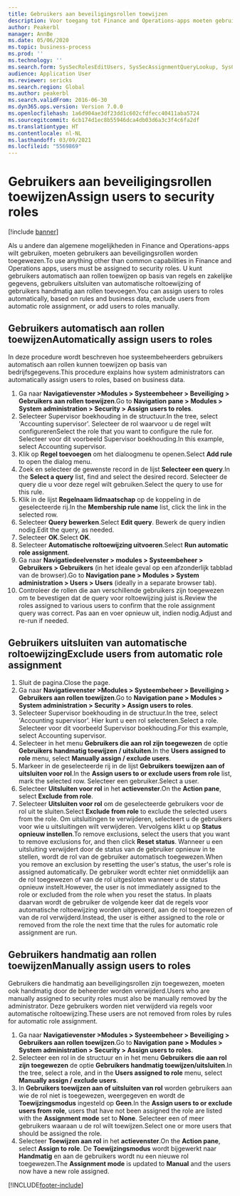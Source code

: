 ```yaml
---
title: Gebruikers aan beveiligingsrollen toewijzen
description: Voor toegang tot Finance and Operations-apps moeten gebruikers zijn toegewezen aan beveiligingsrollen.
author: Peakerbl
manager: AnnBe
ms.date: 05/06/2020
ms.topic: business-process
ms.prod: ''
ms.technology: ''
ms.search.form: SysSecRolesEditUsers, SysSecAssignmentQueryLookup, SysQueryForm, SysSecRoleExcludeUsers
audience: Application User
ms.reviewer: sericks
ms.search.region: Global
ms.author: peakerbl
ms.search.validFrom: 2016-06-30
ms.dyn365.ops.version: Version 7.0.0
ms.openlocfilehash: 1a6d904ae3df23dd1c602cfdfecc40411aba5724
ms.sourcegitcommit: 6cb174d1ec8b55946dca4db03d6a3c3f4c6fa2df
ms.translationtype: HT
ms.contentlocale: nl-NL
ms.lasthandoff: 03/09/2021
ms.locfileid: "5569869"
---
```

# <a name="assign-users-to-security-roles"></a><span data-ttu-id="e1a67-103">Gebruikers aan beveiligingsrollen toewijzen</span><span class="sxs-lookup"><span data-stu-id="e1a67-103">Assign users to security roles</span></span>

[!include [banner](../../includes/banner.md)]

<span data-ttu-id="e1a67-104">Als u andere dan algemene mogelijkheden in Finance and Operations-apps wilt gebruiken, moeten gebruikers aan beveiligingsrollen worden toegewezen.</span><span class="sxs-lookup"><span data-stu-id="e1a67-104">To use anything other than common capabilities in Finance and Operations apps, users must be assigned to security roles.</span></span> <span data-ttu-id="e1a67-105">U kunt gebruikers automatisch aan rollen toewijzen op basis van regels en zakelijke gegevens, gebruikers uitsluiten van automatische roltoewijzing of gebruikers handmatig aan rollen toevoegen.</span><span class="sxs-lookup"><span data-stu-id="e1a67-105">You can assign users to roles automatically, based on rules and business data, exclude users from automatic role assignment, or add users to roles manually.</span></span>

## <a name="automatically-assign-users-to-roles"></a><span data-ttu-id="e1a67-106">Gebruikers automatisch aan rollen toewijzen</span><span class="sxs-lookup"><span data-stu-id="e1a67-106">Automatically assign users to roles</span></span>
<span data-ttu-id="e1a67-107">In deze procedure wordt beschreven hoe systeembeheerders gebruikers automatisch aan rollen kunnen toewijzen op basis van bedrijfsgegevens.</span><span class="sxs-lookup"><span data-stu-id="e1a67-107">This procedure explains how system administrators can automatically assign users to roles, based on business data.</span></span> 
1. <span data-ttu-id="e1a67-108">Ga naar **Navigatievenster >Modules > Systeembeheer > Beveiliging > Gebruikers aan rollen toewijzen**.</span><span class="sxs-lookup"><span data-stu-id="e1a67-108">Go to **Navigation pane > Modules > System administration > Security > Assign users to roles**.</span></span>
2. <span data-ttu-id="e1a67-109">Selecteer Supervisor boekhouding in de structuur.</span><span class="sxs-lookup"><span data-stu-id="e1a67-109">In the tree, select 'Accounting supervisor'.</span></span> <span data-ttu-id="e1a67-110">Selecteer de rol waarvoor u de regel wilt configureren</span><span class="sxs-lookup"><span data-stu-id="e1a67-110">Select the role that you want to configure the rule for.</span></span> <span data-ttu-id="e1a67-111">Selecteer voor dit voorbeeld Supervisor boekhouding.</span><span class="sxs-lookup"><span data-stu-id="e1a67-111">In this example, select Accounting supervisor.</span></span> 
3. <span data-ttu-id="e1a67-112">Klik op **Regel toevoegen** om het dialoogmenu te openen.</span><span class="sxs-lookup"><span data-stu-id="e1a67-112">Select **Add rule** to open the dialog menu.</span></span>
4. <span data-ttu-id="e1a67-113">Zoek en selecteer de gewenste record in de lijst **Selecteer een query**.</span><span class="sxs-lookup"><span data-stu-id="e1a67-113">In the **Select a query** list, find and select the desired record.</span></span> <span data-ttu-id="e1a67-114">Selecteer de query die u voor deze regel wilt gebruiken.</span><span class="sxs-lookup"><span data-stu-id="e1a67-114">Select the query to use for this rule.</span></span>  
5. <span data-ttu-id="e1a67-115">Klik in de lijst **Regelnaam lidmaatschap** op de koppeling in de geselecteerde rij.</span><span class="sxs-lookup"><span data-stu-id="e1a67-115">In the **Membership rule name** list, click the link in the selected row.</span></span>
6. <span data-ttu-id="e1a67-116">Selecteer **Query bewerken**.</span><span class="sxs-lookup"><span data-stu-id="e1a67-116">Select **Edit query**.</span></span> <span data-ttu-id="e1a67-117">Bewerk de query indien nodig.</span><span class="sxs-lookup"><span data-stu-id="e1a67-117">Edit the query, as needed.</span></span>  
7. <span data-ttu-id="e1a67-118">Selecteer **OK**.</span><span class="sxs-lookup"><span data-stu-id="e1a67-118">Select **OK**.</span></span>
8. <span data-ttu-id="e1a67-119">Selecteer **Automatische roltoewijzing uitvoeren**.</span><span class="sxs-lookup"><span data-stu-id="e1a67-119">Select **Run automatic role assignment**.</span></span>
9. <span data-ttu-id="e1a67-120">Ga naar **Navigatiedeelvenster > modules > Systeembeheer > Gebruikers > Gebruikers** (in het ideale geval op een afzonderlijk tabblad van de browser).</span><span class="sxs-lookup"><span data-stu-id="e1a67-120">Go to **Navigation pane > Modules > System administration > Users > Users** (ideally in a separate browser tab).</span></span>
10. <span data-ttu-id="e1a67-121">Controleer de rollen die aan verschillende gebruikers zijn toegewezen om te bevestigen dat de query voor roltoewijzing juist is.</span><span class="sxs-lookup"><span data-stu-id="e1a67-121">Review the roles assigned to various users to confirm that the role assignment query was correct.</span></span> <span data-ttu-id="e1a67-122">Pas aan en voer opnieuw uit, indien nodig.</span><span class="sxs-lookup"><span data-stu-id="e1a67-122">Adjust and re-run if needed.</span></span>

## <a name="exclude-users-from-automatic-role-assignment"></a><span data-ttu-id="e1a67-123">Gebruikers uitsluiten van automatische roltoewijzing</span><span class="sxs-lookup"><span data-stu-id="e1a67-123">Exclude users from automatic role assignment</span></span>
1. <span data-ttu-id="e1a67-124">Sluit de pagina.</span><span class="sxs-lookup"><span data-stu-id="e1a67-124">Close the page.</span></span>
2. <span data-ttu-id="e1a67-125">Ga naar **Navigatievenster >Modules > Systeembeheer > Beveiliging > Gebruikers aan rollen toewijzen**.</span><span class="sxs-lookup"><span data-stu-id="e1a67-125">Go to **Navigation pane > Modules > System administration > Security > Assign users to roles**.</span></span>
3. <span data-ttu-id="e1a67-126">Selecteer Supervisor boekhouding in de structuur.</span><span class="sxs-lookup"><span data-stu-id="e1a67-126">In the tree, select 'Accounting supervisor'.</span></span> <span data-ttu-id="e1a67-127">Hier kunt u een rol selecteren.</span><span class="sxs-lookup"><span data-stu-id="e1a67-127">Select a role.</span></span> <span data-ttu-id="e1a67-128">Selecteer voor dit voorbeeld Supervisor boekhouding.</span><span class="sxs-lookup"><span data-stu-id="e1a67-128">For this example, select Accounting supervisor.</span></span>  
4. <span data-ttu-id="e1a67-129">Selecteer in het menu **Gebruikers die aan rol zijn toegewezen** de optie **Gebruikers handmatig toewijzen / uitsluiten**.</span><span class="sxs-lookup"><span data-stu-id="e1a67-129">In the **Users assigned to role** menu, select **Manually assign / exclude users**.</span></span>
5. <span data-ttu-id="e1a67-130">Markeer in de geselecteerde rij in de lijst **Gebruikers toewijzen aan of uitsluiten voor rol**.</span><span class="sxs-lookup"><span data-stu-id="e1a67-130">In the **Assign users to or exclude users from role** list, mark the selected row.</span></span> <span data-ttu-id="e1a67-131">Selecteer een gebruiker.</span><span class="sxs-lookup"><span data-stu-id="e1a67-131">Select a user.</span></span>  
6. <span data-ttu-id="e1a67-132">Selecteer **Uitsluiten voor rol** in het **actievenster**.</span><span class="sxs-lookup"><span data-stu-id="e1a67-132">On the **Action pane**, select **Exclude from role**.</span></span>
7. <span data-ttu-id="e1a67-133">Selecteer **Uitsluiten voor rol** om de geselecteerde gebruikers voor de rol uit te sluiten.</span><span class="sxs-lookup"><span data-stu-id="e1a67-133">Select **Exclude from role** to exclude the selected users from the role.</span></span> <span data-ttu-id="e1a67-134">Om uitsluitingen te verwijderen, selecteert u de gebruikers voor wie u uitsluitingen wilt verwijderen. Vervolgens klikt u op **Status opnieuw instellen**.</span><span class="sxs-lookup"><span data-stu-id="e1a67-134">To remove exclusions, select the users that you want to remove exclusions for, and then click **Reset status**.</span></span> <span data-ttu-id="e1a67-135">Wanneer u een uitsluiting verwijdert door de status van de gebruiker opnieuw in te stellen, wordt de rol van de gebruiker automatisch toegewezen.</span><span class="sxs-lookup"><span data-stu-id="e1a67-135">When you remove an exclusion by resetting the user's status, the user's role is assigned automatically.</span></span> <span data-ttu-id="e1a67-136">De gebruiker wordt echter niet onmiddellijk aan de rol toegewezen of van de rol uitgesloten wanneer u de status opnieuw instelt.</span><span class="sxs-lookup"><span data-stu-id="e1a67-136">However, the user is not immediately assigned to the role or excluded from the role when you reset the status.</span></span> <span data-ttu-id="e1a67-137">In plaats daarvan wordt de gebruiker de volgende keer dat de regels voor automatische roltoewijzing worden uitgevoerd, aan de rol toegewezen of van de rol verwijderd.</span><span class="sxs-lookup"><span data-stu-id="e1a67-137">Instead, the user is either assigned to the role or removed from the role the next time that the rules for automatic role assignment are run.</span></span>  

## <a name="manually-assign-users-to-roles"></a><span data-ttu-id="e1a67-138">Gebruikers handmatig aan rollen toewijzen</span><span class="sxs-lookup"><span data-stu-id="e1a67-138">Manually assign users to roles</span></span>
<span data-ttu-id="e1a67-139">Gebruikers die handmatig aan beveiligingsrollen zijn toegewezen, moeten ook handmatig door de beheerder worden verwijderd.</span><span class="sxs-lookup"><span data-stu-id="e1a67-139">Users who are manually assigned to security roles must also be manually removed by the administrator.</span></span> <span data-ttu-id="e1a67-140">Deze gebruikers worden niet verwijderd via regels voor automatische roltoewijzing.</span><span class="sxs-lookup"><span data-stu-id="e1a67-140">These users are not removed from roles by rules for automatic role assignment.</span></span>

1. <span data-ttu-id="e1a67-141">Ga naar **Navigatievenster >Modules > Systeembeheer > Beveiliging > Gebruikers aan rollen toewijzen**.</span><span class="sxs-lookup"><span data-stu-id="e1a67-141">Go to **Navigation pane > Modules > System administration > Security > Assign users to roles**.</span></span>
2. <span data-ttu-id="e1a67-142">Selecteer een rol in de structuur en in het menu **Gebruikers die aan rol zijn toegewezen** de optie **Gebruikers handmatig toewijzen/uitsluiten**.</span><span class="sxs-lookup"><span data-stu-id="e1a67-142">In the tree, select a role, and in the **Users assigned to role** menu, select **Manually assign / exclude users**.</span></span>
4. <span data-ttu-id="e1a67-143">In **Gebruikers toewijzen aan of uitsluiten van rol** worden gebruikers aan wie de rol niet is toegewezen, weergegeven en wordt de **Toewijzingsmodus** ingesteld op **Geen**.</span><span class="sxs-lookup"><span data-stu-id="e1a67-143">In the **Assign users to or exclude users from role**, users that have not been assigned the role are listed with the **Assignment mode** set to **None**.</span></span> <span data-ttu-id="e1a67-144">Selecteer een of meer gebruikers waaraan u de rol wilt toewijzen.</span><span class="sxs-lookup"><span data-stu-id="e1a67-144">Select one or more users that should be assigned the role.</span></span>
5. <span data-ttu-id="e1a67-145">Selecteer **Toewijzen aan rol** in het **actievenster**.</span><span class="sxs-lookup"><span data-stu-id="e1a67-145">On the **Action pane**, select **Assign to role**.</span></span> <span data-ttu-id="e1a67-146">De **Toewijzingsmodus** wordt bijgewerkt naar **Handmatig** en aan de gebruikers wordt nu een nieuwe rol toegewezen.</span><span class="sxs-lookup"><span data-stu-id="e1a67-146">The **Assignment mode** is updated to **Manual** and the users now have a new role assigned.</span></span>


[!INCLUDE[footer-include](../../../../includes/footer-banner.md)]